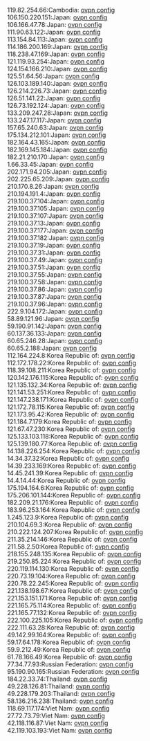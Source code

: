 119.82.254.66:Cambodia: [ovpn config](vpn/119_82_254_66.ovpn)  
106.150.220.151:Japan: [ovpn config](vpn/106_150_220_151.ovpn)  
106.166.47.78:Japan: [ovpn config](vpn/106_166_47_78.ovpn)  
111.90.63.122:Japan: [ovpn config](vpn/111_90_63_122.ovpn)  
113.154.84.113:Japan: [ovpn config](vpn/113_154_84_113.ovpn)  
114.186.200.169:Japan: [ovpn config](vpn/114_186_200_169.ovpn)  
118.238.47.169:Japan: [ovpn config](vpn/118_238_47_169.ovpn)  
121.119.93.254:Japan: [ovpn config](vpn/121_119_93_254.ovpn)  
124.154.166.210:Japan: [ovpn config](vpn/124_154_166_210.ovpn)  
125.51.64.56:Japan: [ovpn config](vpn/125_51_64_56.ovpn)  
126.103.189.140:Japan: [ovpn config](vpn/126_103_189_140.ovpn)  
126.214.226.73:Japan: [ovpn config](vpn/126_214_226_73.ovpn)  
126.51.141.22:Japan: [ovpn config](vpn/126_51_141_22.ovpn)  
126.73.192.124:Japan: [ovpn config](vpn/126_73_192_124.ovpn)  
133.209.247.28:Japan: [ovpn config](vpn/133_209_247_28.ovpn)  
133.247.17.117:Japan: [ovpn config](vpn/133_247_17_117.ovpn)  
157.65.240.63:Japan: [ovpn config](vpn/157_65_240_63.ovpn)  
175.134.212.101:Japan: [ovpn config](vpn/175_134_212_101.ovpn)  
182.164.43.165:Japan: [ovpn config](vpn/182_164_43_165.ovpn)  
182.169.145.184:Japan: [ovpn config](vpn/182_169_145_184.ovpn)  
182.21.210.170:Japan: [ovpn config](vpn/182_21_210_170.ovpn)  
1.66.33.45:Japan: [ovpn config](vpn/1_66_33_45.ovpn)  
202.171.94.205:Japan: [ovpn config](vpn/202_171_94_205.ovpn)  
202.225.65.209:Japan: [ovpn config](vpn/202_225_65_209.ovpn)  
210.170.8.26:Japan: [ovpn config](vpn/210_170_8_26.ovpn)  
210.194.191.4:Japan: [ovpn config](vpn/210_194_191_4.ovpn)  
219.100.37.104:Japan: [ovpn config](vpn/219_100_37_104.ovpn)  
219.100.37.105:Japan: [ovpn config](vpn/219_100_37_105.ovpn)  
219.100.37.107:Japan: [ovpn config](vpn/219_100_37_107.ovpn)  
219.100.37.13:Japan: [ovpn config](vpn/219_100_37_13.ovpn)  
219.100.37.177:Japan: [ovpn config](vpn/219_100_37_177.ovpn)  
219.100.37.182:Japan: [ovpn config](vpn/219_100_37_182.ovpn)  
219.100.37.19:Japan: [ovpn config](vpn/219_100_37_19.ovpn)  
219.100.37.31:Japan: [ovpn config](vpn/219_100_37_31.ovpn)  
219.100.37.49:Japan: [ovpn config](vpn/219_100_37_49.ovpn)  
219.100.37.51:Japan: [ovpn config](vpn/219_100_37_51.ovpn)  
219.100.37.55:Japan: [ovpn config](vpn/219_100_37_55.ovpn)  
219.100.37.58:Japan: [ovpn config](vpn/219_100_37_58.ovpn)  
219.100.37.86:Japan: [ovpn config](vpn/219_100_37_86.ovpn)  
219.100.37.87:Japan: [ovpn config](vpn/219_100_37_87.ovpn)  
219.100.37.96:Japan: [ovpn config](vpn/219_100_37_96.ovpn)  
222.9.104.172:Japan: [ovpn config](vpn/222_9_104_172.ovpn)  
58.89.121.96:Japan: [ovpn config](vpn/58_89_121_96.ovpn)  
59.190.91.142:Japan: [ovpn config](vpn/59_190_91_142.ovpn)  
60.137.36.133:Japan: [ovpn config](vpn/60_137_36_133.ovpn)  
60.65.246.28:Japan: [ovpn config](vpn/60_65_246_28.ovpn)  
60.65.2.188:Japan: [ovpn config](vpn/60_65_2_188.ovpn)  
112.164.224.8:Korea Republic of: [ovpn config](vpn/112_164_224_8.ovpn)  
112.172.178.22:Korea Republic of: [ovpn config](vpn/112_172_178_22.ovpn)  
118.39.108.211:Korea Republic of: [ovpn config](vpn/118_39_108_211.ovpn)  
120.142.176.115:Korea Republic of: [ovpn config](vpn/120_142_176_115.ovpn)  
121.135.132.34:Korea Republic of: [ovpn config](vpn/121_135_132_34.ovpn)  
121.141.53.251:Korea Republic of: [ovpn config](vpn/121_141_53_251.ovpn)  
121.147.238.171:Korea Republic of: [ovpn config](vpn/121_147_238_171.ovpn)  
121.172.78.115:Korea Republic of: [ovpn config](vpn/121_172_78_115.ovpn)  
121.173.95.42:Korea Republic of: [ovpn config](vpn/121_173_95_42.ovpn)  
121.184.7.179:Korea Republic of: [ovpn config](vpn/121_184_7_179.ovpn)  
121.67.47.230:Korea Republic of: [ovpn config](vpn/121_67_47_230.ovpn)  
125.133.103.118:Korea Republic of: [ovpn config](vpn/125_133_103_118.ovpn)  
125.139.180.77:Korea Republic of: [ovpn config](vpn/125_139_180_77.ovpn)  
14.138.226.254:Korea Republic of: [ovpn config](vpn/14_138_226_254.ovpn)  
14.34.37.32:Korea Republic of: [ovpn config](vpn/14_34_37_32.ovpn)  
14.39.233.169:Korea Republic of: [ovpn config](vpn/14_39_233_169.ovpn)  
14.45.241.39:Korea Republic of: [ovpn config](vpn/14_45_241_39.ovpn)  
14.4.14.44:Korea Republic of: [ovpn config](vpn/14_4_14_44.ovpn)  
175.194.164.6:Korea Republic of: [ovpn config](vpn/175_194_164_6.ovpn)  
175.206.101.144:Korea Republic of: [ovpn config](vpn/175_206_101_144.ovpn)  
182.209.21.176:Korea Republic of: [ovpn config](vpn/182_209_21_176.ovpn)  
183.96.253.164:Korea Republic of: [ovpn config](vpn/183_96_253_164.ovpn)  
1.245.123.9:Korea Republic of: [ovpn config](vpn/1_245_123_9.ovpn)  
210.104.69.3:Korea Republic of: [ovpn config](vpn/210_104_69_3.ovpn)  
210.222.124.207:Korea Republic of: [ovpn config](vpn/210_222_124_207.ovpn)  
211.35.214.146:Korea Republic of: [ovpn config](vpn/211_35_214_146.ovpn)  
211.58.2.50:Korea Republic of: [ovpn config](vpn/211_58_2_50.ovpn)  
218.155.248.135:Korea Republic of: [ovpn config](vpn/218_155_248_135.ovpn)  
219.250.85.224:Korea Republic of: [ovpn config](vpn/219_250_85_224.ovpn)  
220.119.114.130:Korea Republic of: [ovpn config](vpn/220_119_114_130.ovpn)  
220.73.19.104:Korea Republic of: [ovpn config](vpn/220_73_19_104.ovpn)  
220.78.22.245:Korea Republic of: [ovpn config](vpn/220_78_22_245.ovpn)  
221.138.198.67:Korea Republic of: [ovpn config](vpn/221_138_198_67.ovpn)  
221.153.151.171:Korea Republic of: [ovpn config](vpn/221_153_151_171.ovpn)  
221.165.75.114:Korea Republic of: [ovpn config](vpn/221_165_75_114.ovpn)  
221.165.77.132:Korea Republic of: [ovpn config](vpn/221_165_77_132.ovpn)  
222.100.225.105:Korea Republic of: [ovpn config](vpn/222_100_225_105.ovpn)  
222.111.63.28:Korea Republic of: [ovpn config](vpn/222_111_63_28.ovpn)  
49.142.99.164:Korea Republic of: [ovpn config](vpn/49_142_99_164.ovpn)  
59.17.64.178:Korea Republic of: [ovpn config](vpn/59_17_64_178.ovpn)  
59.9.212.49:Korea Republic of: [ovpn config](vpn/59_9_212_49.ovpn)  
61.78.166.49:Korea Republic of: [ovpn config](vpn/61_78_166_49.ovpn)  
77.34.77.93:Russian Federation: [ovpn config](vpn/77_34_77_93.ovpn)  
95.190.90.165:Russian Federation: [ovpn config](vpn/95_190_90_165.ovpn)  
184.22.33.74:Thailand: [ovpn config](vpn/184_22_33_74.ovpn)  
49.228.126.81:Thailand: [ovpn config](vpn/49_228_126_81.ovpn)  
49.228.179.203:Thailand: [ovpn config](vpn/49_228_179_203.ovpn)  
58.136.216.238:Thailand: [ovpn config](vpn/58_136_216_238.ovpn)  
118.69.117.174:Viet Nam: [ovpn config](vpn/118_69_117_174.ovpn)  
27.72.73.79:Viet Nam: [ovpn config](vpn/27_72_73_79.ovpn)  
42.118.116.87:Viet Nam: [ovpn config](vpn/42_118_116_87.ovpn)  
42.119.103.193:Viet Nam: [ovpn config](vpn/42_119_103_193.ovpn)  
